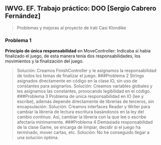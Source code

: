 ## IWVG. EF. Trabajo práctico: DOO [Sergio Cabrero Fernández]
> Problemas y mejoras al proyecto de Irati Casi Klondike
### Problema 1
**Principio de única responsabilidad** en MoveController: Indicaba si había finalizado el juego, de esta manera tenía dos responsabilidades, los movimientos y la finalización del juego. 
>Solución: Creamos FinishController y le asignamos la responsabilidad de todos los temas de finalizar el juego.
###Problema 2
Strings asignados directamente en código en la clase IO, sin uso de constantes para asignarlos.
>Solución: Creamos variables globales y les asignamos las constantes, provocando legibilidad en el código.
###Problema 3
Problema de unica responsabilidad en IO (lee y escribe), además depende directamente de librerías de terceros, sin encapsulación.
>Solución: Creamos interfaces Reader y Writer para cambiar la librería de lectura escritura basándonos en la ley del cambio continuo. Así, cambiar la librería con la que lee o escribe afectaría minimamente.
###Problema 4
Demasiada responsabilidad de la clase Game, se encarga de limpiar, decidir si el juego ha terminado, mover cartas, etc.
>Solución: No he conseguido llegar a una solución óptima.

